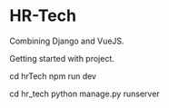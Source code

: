 # HR-Tech
Combining Django and VueJS.

Getting started with project.

<!-- start VueJS server -->
cd hrTech
npm run dev

<!-- start Django server -->
cd hr_tech
python manage.py runserver
